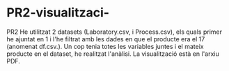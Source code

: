 # PR2-visualitzaci-
PR2
He utilitzat 2 datasets (Laboratory.csv, i Process.csv), els quals primer he ajuntat en 1 i l'he filtrat amb les dades en que el producte era el 17 (anomenat df.csv.). Un cop tenia totes les variables juntes i el mateix producte en el dataset, he realitzat l'anàlisi. 
La visualització està en l'arxiu PDF.
